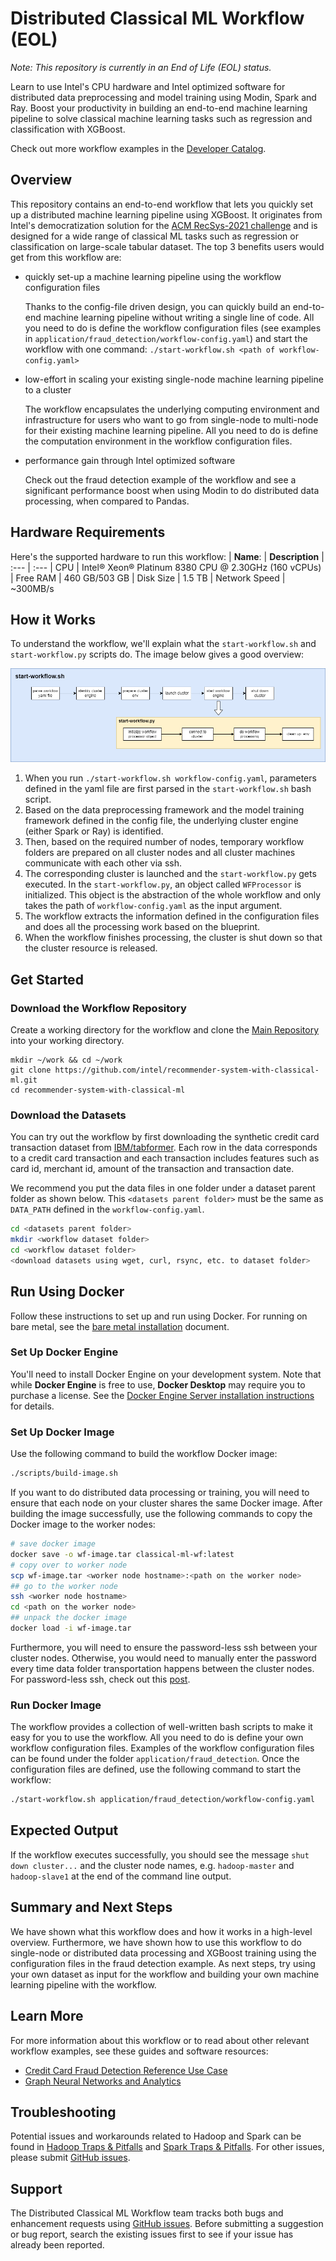 # Distributed Classical ML Workflow (EOL)
*Note: This repository is currently in an End of Life (EOL) status.*


Learn to use Intel's CPU hardware and Intel optimized software for distributed data preprocessing and model training using Modin, Spark and Ray. Boost your productivity in building an end-to-end machine learning pipeline to solve classical machine learning tasks such as regression and classification with XGBoost.

Check out more workflow examples in the [Developer Catalog](https://developer.intel.com/aireferenceimplementations).


## Overview
This repository contains an end-to-end workflow that lets you quickly set up a distributed machine learning pipeline using XGBoost. It originates from Intel's democratization solution for the [ACM RecSys-2021 challenge](http://www.recsyschallenge.com/2021/) and is designed for a wide range of classical ML tasks such as regression or classification on large-scale tabular dataset. The top 3 benefits users would get from this workflow are:

- quickly set-up a machine learning pipeline using the workflow configuration files
    
    Thanks to the config-file driven design, you can quickly build an end-to-end machine learning pipeline without writing a single line of code. All you need to do is define the workflow configuration files (see examples in `application/fraud_detection/workflow-config.yaml`) and start the workflow with one command: `./start-workflow.sh <path of workflow-config.yaml>` 

- low-effort in scaling your existing single-node machine learning pipeline to a cluster

    The workflow encapsulates the underlying computing environment and infrastructure for users who want to go from single-node to multi-node for their existing machine learning pipeline. All you need to do is define the computation environment in the workflow configuration files.  
 
- performance gain through Intel optimized software

    Check out the fraud detection example of the workflow and see a significant performance boost when using Modin to do distributed data processing, when compared to Pandas. 


## Hardware Requirements
Here's the supported hardware to run this workflow: 
| **Name**:                | **Description**
| :---                              | :---
| CPU                               | Intel® Xeon® Platinum 8380 CPU @ 2.30GHz (160 vCPUs)
| Free RAM                          | 460 GB/503 GB
| Disk Size                         | 1.5 TB
| Network Speed                     | ~300MB/s


## How it Works
To understand the workflow, we'll explain what the `start-workflow.sh` and `start-workflow.py` scripts do. The image below gives a good overview:

![Architecture](assets/classical-ml-workflow.png)

1. When you run `./start-workflow.sh workflow-config.yaml`, parameters defined in the yaml file are first parsed in the `start-workflow.sh` bash script.
2. Based on the data preprocessing framework and the model training framework defined in the config file, the underlying cluster engine (either Spark or Ray) is identified. 
3. Then, based on the required number of nodes, temporary workflow folders are prepared on all cluster nodes and all cluster machines communicate with each other via ssh. 
4. The corresponding cluster is launched and the `start-workflow.py` gets executed. In the `start-workflow.py`, an object called `WFProcessor` is initialized. This object is the abstraction of the whole workflow and only takes the path of `workflow-config.yaml` as the input argument.
5. The workflow extracts the information defined in the configuration files and does all the processing work based on the blueprint.
6. When the workflow finishes processing, the cluster is shut down so that the cluster resource is released. 


## Get Started
### Download the Workflow Repository
Create a working directory for the workflow and clone the [Main
Repository](https://github.com/intel/recommender-system-with-classical-ml.git) into your working
directory.

```
mkdir ~/work && cd ~/work
git clone https://github.com/intel/recommender-system-with-classical-ml.git
cd recommender-system-with-classical-ml
```

### Download the Datasets
You can try out the workflow by first downloading the synthetic credit card transaction dataset from [IBM/tabformer](https://github.com/IBM/TabFormer/blob/main/data/credit_card/transactions.tgz). Each row in the data corresponds to a credit card transaction and each transaction includes features such as card id, merchant id, amount of the transaction and transaction date. 

We recommend you put the data files in one folder under a dataset parent folder as shown below.
This `<datasets parent folder>` must be the same as `DATA_PATH` defined in the `workflow-config.yaml`.

```bash 
cd <datasets parent folder>
mkdir <workflow dataset folder>
cd <workflow dataset folder>
<download datasets using wget, curl, rsync, etc. to dataset folder>
```


## Run Using Docker
Follow these instructions to set up and run using Docker. For running on bare metal, see the [bare metal installation](docs/bare-metal-installation.md) document. 
   

### Set Up Docker Engine
You'll need to install Docker Engine on your development system.
Note that while **Docker Engine** is free to use, **Docker Desktop** may require
you to purchase a license.  See the [Docker Engine Server installation
instructions](https://docs.docker.com/engine/install/#server) for details.

### Set Up Docker Image
Use the following command to build the workflow Docker image:
```bash
./scripts/build-image.sh 
```
If you want to do distributed data processing or training, you will need to ensure that each node on your cluster shares the same Docker image. After building the image successfully, use the following commands to copy the Docker image to the worker nodes:  
```bash
# save docker image 
docker save -o wf-image.tar classical-ml-wf:latest
# copy over to worker node 
scp wf-image.tar <worker node hostname>:<path on the worker node>
## go to the worker node 
ssh <worker node hostname>
cd <path on the worker node>
## unpack the docker image 
docker load -i wf-image.tar
```
Furthermore, you will need to ensure the password-less ssh between your cluster nodes. Otherwise, you would need to manually enter the password every time data folder transportation happens between the cluster nodes. For password-less ssh, check out this [post](http://www.drugdesign.gr/blog/how-to-setup-passwordless-ssh-access-between-nodes-in-a-cluster).



### Run Docker Image
The workflow provides a collection of well-written bash scripts to make it easy for you to use the workflow. All you need to do is define your own workflow configuration files. Examples of the workflow configuration files can be found under the folder `application/fraud_detection`. Once the configuration files are defined, use the following command to start the workflow:
```bash
./start-workflow.sh application/fraud_detection/workflow-config.yaml
```

## Expected Output
If the workflow executes successfully, you should see the message `shut down cluster...` and the cluster node names, e.g. `hadoop-master` and `hadoop-slave1`  at the end of the command line output. 

## Summary and Next Steps
We have shown what this workflow does and how it works in a high-level overview. Furthermore, we have shown how to use this workflow to do single-node or distributed data processing and XGBoost training using the configuration files in the fraud detection example. As next steps, try using your own dataset as input for the workflow and building your own machine learning pipeline with the workflow.  

## Learn More
For more information about this workflow or to read about other relevant workflow
examples, see these guides and software resources:

- [Credit Card Fraud Detection Reference Use Case](https://github.com/oneapi-src/credit-card-fraud-detection)
- [Graph Neural Networks and Analytics](https://github.com/intel/graph-neural-networks-and-analytics)


## Troubleshooting
Potential issues and workarounds related to Hadoop and Spark can be found in [Hadoop Traps & Pitfalls](docs/hadoop-traps-pitfalls.md) and [Spark Traps & Pitfalls](docs/spark-traps-pitfalls.md). For other issues, please submit [GitHub
issues](https://github.com/intel-sandbox/applications.ai.appliedml.workflow.analyticswithpython/issues). 


## Support
The Distributed Classical ML Workflow team tracks both bugs and
enhancement requests using [GitHub
issues](https://github.com/intel/recommender-system-with-classical-ml/issues).
Before submitting a suggestion or bug report, search the existing issues first to
see if your issue has already been reported.